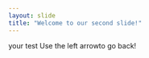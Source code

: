 ```yaml
---
layout: slide
title: "Welcome to our second slide!"
---
```

your test
Use the left arrowto go back!
